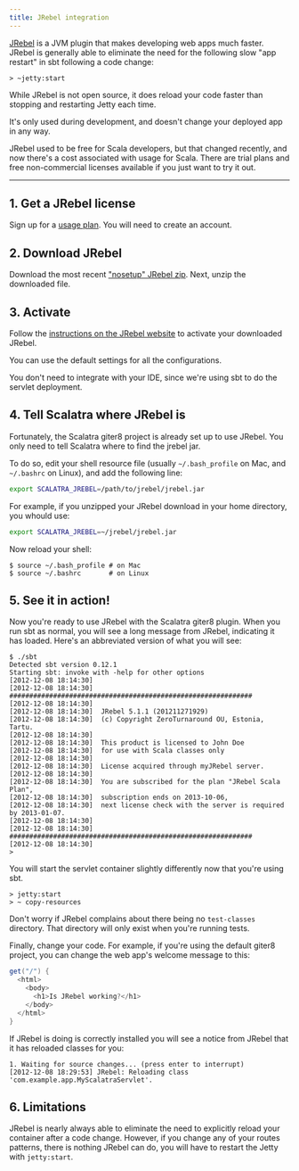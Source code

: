 ```yaml
---
title: JRebel integration
---
```


[JRebel](http://zeroturnaround.com/software/jrebel/) is a JVM plugin that makes developing web apps much faster.
JRebel is generally able to eliminate the need for the following slow "app restart" in sbt following a code change:

```
> ~jetty:start
```

While JRebel is not open source, it does reload your code faster than stopping and restarting Jetty each time.

It's only used during development, and doesn't change your deployed app in any way.

JRebel used to be free for Scala developers, but that changed recently, and now there's a cost associated with usage for Scala. There are trial plans and free non-commercial licenses available if you just want to try it out.

----

## 1. Get a JRebel license

Sign up for a [usage plan](https://my.jrebel.com/). You will need to create an account.

## 2. Download JRebel

Download the most recent ["nosetup" JRebel zip](http://zeroturnaround.com/software/jrebel/download/prev-releases/).
Next, unzip the downloaded file.

## 3. Activate

Follow the [instructions on the JRebel website](http://manuals.zeroturnaround.com/jrebel/standalone/activate.html) to activate your downloaded JRebel.

You can use the default settings for all the configurations.

You don't need to integrate with your IDE, since we're using sbt to do the servlet deployment.

## 4. Tell Scalatra where JRebel is

Fortunately, the Scalatra giter8 project is already set up to use JRebel.
You only need to tell Scalatra where to find the jrebel jar.

To do so, edit your shell resource file (usually `~/.bash_profile` on Mac, and `~/.bashrc` on Linux), and add the following line:

```bash
export SCALATRA_JREBEL=/path/to/jrebel/jrebel.jar
```

For example, if you unzipped your JRebel download in your home directory, you whould use:

```bash
export SCALATRA_JREBEL=~/jrebel/jrebel.jar
```

Now reload your shell:

```
$ source ~/.bash_profile # on Mac
$ source ~/.bashrc       # on Linux
```

## 5. See it in action!

Now you're ready to use JRebel with the Scalatra giter8 plugin.
When you run sbt as normal, you will see a long message from JRebel, indicating it has loaded.
Here's an abbreviated version of what you will see:

```
$ ./sbt
Detected sbt version 0.12.1
Starting sbt: invoke with -help for other options
[2012-12-08 18:14:30]
[2012-12-08 18:14:30] #############################################################
[2012-12-08 18:14:30]
[2012-12-08 18:14:30]  JRebel 5.1.1 (201211271929)
[2012-12-08 18:14:30]  (c) Copyright ZeroTurnaround OU, Estonia, Tartu.
[2012-12-08 18:14:30]
[2012-12-08 18:14:30]  This product is licensed to John Doe
[2012-12-08 18:14:30]  for use with Scala classes only
[2012-12-08 18:14:30]
[2012-12-08 18:14:30]  License acquired through myJRebel server.
[2012-12-08 18:14:30]
[2012-12-08 18:14:30]  You are subscribed for the plan "JRebel Scala Plan",
[2012-12-08 18:14:30]  subscription ends on 2013-10-06,
[2012-12-08 18:14:30]  next license check with the server is required by 2013-01-07.
[2012-12-08 18:14:30]
[2012-12-08 18:14:30] #############################################################
[2012-12-08 18:14:30]
>
```

You will start the servlet container slightly differently now that you're using sbt.

```
> jetty:start
> ~ copy-resources
```

Don't worry if JRebel complains about there being no `test-classes` directory.
That directory will only exist when you're running tests.

Finally, change your code.
For example, if you're using the default giter8 project, you can change the web app's welcome message to this:

```scala
get("/") {
  <html>
    <body>
      <h1>Is JRebel working?</h1>
    </body>
  </html>
}
```

If JRebel is doing is correctly installed you will see a notice from JRebel that it has reloaded classes for you:

```
1. Waiting for source changes... (press enter to interrupt)
[2012-12-08 18:29:53] JRebel: Reloading class 'com.example.app.MyScalatraServlet'.
```

## 6. Limitations

JRebel is nearly always able to eliminate the need to explicitly reload your container after a code change. However, if you change any of your routes patterns, there is nothing JRebel can do, you will have to restart the Jetty with `jetty:start`.
